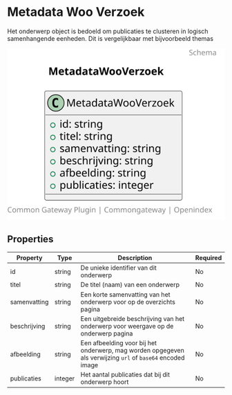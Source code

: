 # Metadata Woo Verzoek

Het onderwerp object is bedoeld om publicaties te clusteren in logisch samenhangende eenheden. Dit is vergelijkbaar met bijvoorbeeld themas

![Class Diagram](https://github.com/CommonGateway/OpenIndex/blob/documentation-2024/docs/schema/metadata.woo_vergaderstukken_staten_generaal.svg)

## Properties

| Property | Type | Description | Required |
|----------|------|-------------|----------|
| id | string | De unieke identifier van dit onderwerp | No |
| titel | string | De titel (naam) van een onderwerp | No |
| samenvatting | string | Een korte samenvatting van het onderwerp voor op de overzichts pagina | No |
| beschrijving | string | Een uitgebreide beschrijving van het onderwerp voor weergave op de onderwerp pagina | No |
| afbeelding | string | Een afbeelding voor bij het onderwerp, mag worden opgegeven als verwijzing `url` of `base64` encoded image | No |
| publicaties | integer | Het aantal publicaties dat bij dit onderwerp hoort | No |
